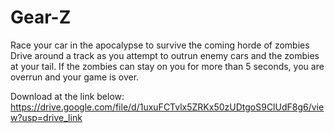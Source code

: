 # Gear-Z
Race your car in the apocalypse to survive the coming horde of zombies
Drive around a track as you attempt to outrun enemy cars and the zombies at your tail.
If the zombies can stay on you for more than 5 seconds, you are overrun and your game is over.

Download at the link below: https://drive.google.com/file/d/1uxuFCTvlx5ZRKx50zUDtgoS9ClUdF8g6/view?usp=drive_link
